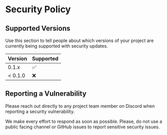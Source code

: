 # Security Policy

## Supported Versions

Use this section to tell people about which versions of your project are
currently being supported with security updates.

| Version | Supported          |
| ------- | ------------------ |
| 0.1.x   | :white_check_mark: |
| < 0.1.0 | :x:                |

## Reporting a Vulnerability

Please reach out directly to any project team member on Discord when reporting a security vulnerability.

We make every effort to respond as soon as possible. Please, do not use a public facing channel or GitHub issues to report sensitive security issues.
